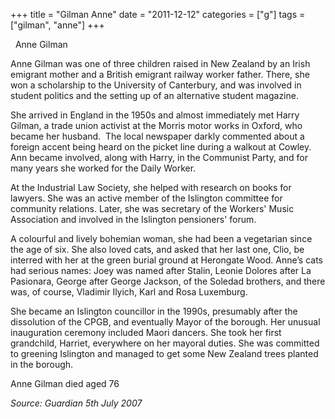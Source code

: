 +++
title = "Gilman Anne"
date = "2011-12-12"
categories = ["g"]
tags = ["gilman", "anne"]
+++

  Anne Gilman

Anne Gilman was one of three children raised in New Zealand by an Irish emigrant mother and a British emigrant railway worker father. There, she won a scholarship to the University of Canterbury, and was involved in student politics and the setting up of an alternative student magazine.

She arrived in England in the 1950s and almost immediately met Harry Gilman, a trade union activist at the Morris motor works in Oxford, who became her husband.  The local newspaper darkly commented about a foreign accent being heard on the picket line during a walkout at Cowley. Ann became involved, along with Harry, in the Communist Party, and for many years she worked for the Daily Worker.

At the Industrial Law Society, she helped with research on books for lawyers. She was an active member of the Islington committee for community relations. Later, she was secretary of the Workers' Music Association and involved in the Islington pensioners' forum.

A colourful and lively bohemian woman, she had been a vegetarian since the age of six. She also loved cats, and asked that her last one, Clio, be interred with her at the green burial ground at Herongate Wood. Anne’s cats had serious names: Joey was named after Stalin, Leonie Dolores after La Pasionara, George after George Jackson, of the Soledad brothers, and there was, of course, Vladimir Ilyich, Karl and Rosa Luxemburg.

She became an Islington councillor in the 1990s, presumably after the dissolution of the CPGB, and eventually Mayor of the borough. Her unusual inauguration ceremony included Maori dancers. She took her first grandchild, Harriet, everywhere on her mayoral duties. She was committed to greening Islington and managed to get some New Zealand trees planted in the borough.

Anne Gilman died aged 76

_Source: Guardian 5th July 2007_
